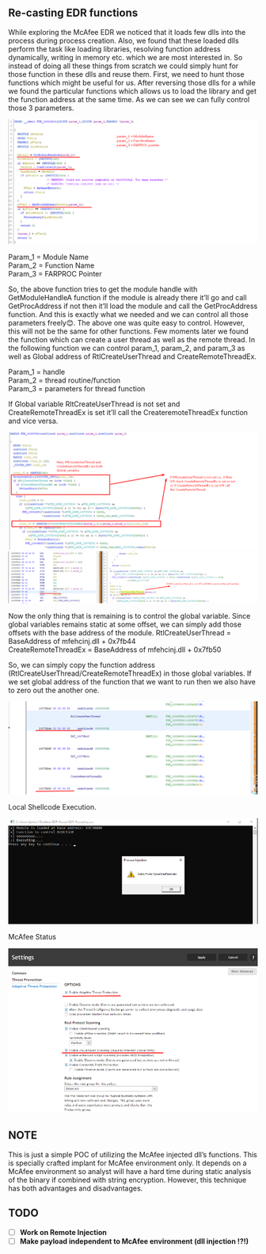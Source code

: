## Re-casting EDR functions

While exploring the McAfee EDR we noticed that it loads few dlls into the process during process creation. Also, we found that these loaded dlls perform the task like loading libraries, resolving function address dynamically, writing in memory etc. which we are most interested in. So instead of doing all these things from scratch we could simply hunt for those function in these dlls and reuse them.
First, we need to hunt those functions which might be useful for us. 
After reversing those dlls for a while we found the particular functions which allows us to load the library and get the function address at the same time. As we can see we can fully control those 3 parameters.

![Alt text](https://github.com/RedTeamOperations/Journey-to-McAfee/blob/main/EDR-Recasting/img/1.png?raw=true ":)")

Param_1 = Module Name <br/>
Param_2 = Function Name <br/>
Param_3 = FARPROC Pointer <br/>

So, the above function tries to get the module handle with GetModuleHandleA function if the module is already there it’ll go and call GetProcAddress if not then it’ll load the module and call the GetProcAddress function. And this is exactly what we needed and we can control all those parameters freely😊.
The above one was quite easy to control. However, this will not be the same for other functions. Few moments later we found the function which can create a user thread as well as the remote thread.
In the following function we can control param_1, param_2, and param_3 as well as Global address of RtlCreateUserThread and CreateRemoteThreadEx. <br/>

Param_1 = handle <br/>
Param_2 = thread routine/function <br/>
Param_3 = parameters for thread function <br/>

If Global variable RltCreateUserThread is not set and CreateRemoteThreadEx is set it’ll call the CreateremoteThreadEx function and vice versa. 

![Alt text](https://github.com/RedTeamOperations/Journey-to-McAfee/blob/main/EDR-Recasting/img/2.png?raw=true ":)")
![Alt text](https://github.com/RedTeamOperations/Journey-to-McAfee/blob/main/EDR-Recasting/img/3.png?raw=true ":)")
	 
Now the only thing that is remaining is to control the global variable. Since global variables remains static at some offset, we can simply add those offsets with the base address of the module. 
RtlCreateUserThread = BaseAddress of mfehcinj.dll + 0x7fb44 <br/>
CreateRemoteThreadEx = BaseAddress of mfehcinj.dll + 0x7fb50 <br/>

So, we can simply copy the function address (RtlCreateUserThread/CreateRemoteThreadEx) in those global variables. If we set global address of the function that we want to run then we also have to zero out the another one.

![Alt text](https://github.com/RedTeamOperations/Journey-to-McAfee/blob/main/EDR-Recasting/img/4.png?raw=true ":)")
 
Local Shellcode Execution.

![Alt text](https://github.com/RedTeamOperations/Journey-to-McAfee/blob/main/EDR-Recasting/img/5.png ":)")

McAfee Status

![Alt text](https://github.com/RedTeamOperations/Journey-to-McAfee/blob/main/EDR-Recasting/img/6.png ":)")

## NOTE
This is just a simple POC of utilizing the McAfee injected dll’s functions. This is specially crafted implant for McAfee environment only. It depends on a McAfee environment so analyst will have a hard time during static analysis of the binary if combined with string encryption. However, this technique has both advantages and disadvantages. 

## TODO
- [ ] **Work on Remote Injection**
- [ ] **Make payload independent to McAfee environment (dll injection !?!)**